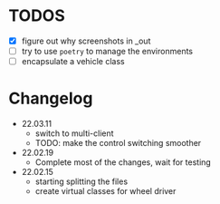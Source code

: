 # TODOS
+ [x] figure out why screenshots in _out
+ [ ] try to use `poetry` to manage the environments
+ [ ] encapsulate a vehicle class

# Changelog
+ 22.03.11
  + switch to multi-client
  + TODO: make the control switching smoother
+ 22.02.19
  + Complete most of the changes, wait for testing
+ 22.02.15
  + starting splitting the files
  + create virtual classes for wheel driver